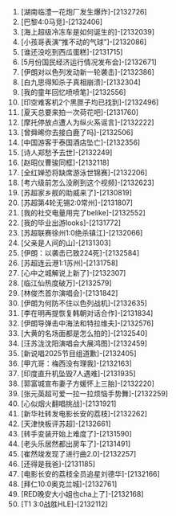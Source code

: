 
1. [湖南临澧一花炮厂发生爆炸]-[2132726]
1. [巴黎4:0马竞]-[2132406]
1. [海上超级冷冻车是如何诞生的]-[2132039]
1. [小孩哥表演“推不动的气球”]-[2132086]
1. [谁还没吃到西瓜蛋糕]-[2131715]
1. [5月份国民经济运行情况发布会]-[2132671]
1. [伊朗对以色列发动新一轮袭击]-[2132386]
1. [白九思得知杀子真相崩溃]-[2132304]
1. [我的童年回忆喷喷笔]-[2132556]
1. [印空难客机2个黑匣子均已找到]-[2132496]
1. [夏天总要来拍一次荷花吧]-[2131760]
1. [摩托停放点遭人为纵火系谣言]-[2132222]
1. [曾舜晞你去接白鹿了吗]-[2132506]
1. [中国游客于泰国酒店坠亡]-[2132356]
1. [诗人郑愁予去世]-[2132249]
1. [赵昭仪曹骏同框]-[2132118]
1. [全红婵恐将缺席游泳世锦赛]-[2132206]
1. [考六级前怎么没刷到这个视频]-[2132623]
1. [苏超家乡舰的助威来了]-[2130819]
1. [苏超第4轮无锡2:0常州]-[2131807]
1. [我的社交电量用完了belike]-[2132552]
1. [我的毕业出游looks]-[2131772]
1. [苏超联赛徐州1:0绝杀镇江]-[2132066]
1. [父亲是人间的山]-[2131303]
1. [伊朗：以袭击已致224死]-[2132584]
1. [苏超连云港1:1苏州]-[2131758]
1. [心中之城解说上新了]-[2132307]
1. [临江仙热度破万]-[2132579]
1. [林俊杰首尔演唱会]-[2131842]
1. [伊朗为何防不住以色列战机]-[2132635]
1. [李在明再提恢复韩朝对话合作]-[2131834]
1. [伊朗导弹击中海法和特拉维夫]-[2132576]
1. [大黄的名场面都是怎么拍的]-[2132540]
1. [汪苏泷沈阳演唱会大展鸿图]-[2132459]
1. [新说唱2025节目组道歉]-[2132405]
1. [甲亢哥：梅西没有理我]-[2132163]
1. [印度直升机坠毁7人遇难]-[2131935]
1. [郭富城宣布妻子方媛怀上三胎]-[2132220]
1. [张元英超可爱一拉一拉烦恼手势舞]-[2132259]
1. [心似烟火翻唱挑战]-[2131921]
1. [新华社转发电影长安的荔枝]-[2132262]
1. [天津快板评苏超]-[2132661]
1. [转手变装开始上难度了]-[2131590]
1. [老头乐居然都出房车了]-[2131491]
1. [崔然竣发现了进行曲2.0]-[2132257]
1. [还得是我爸]-[2131185]
1. [电影长安的荔枝全员追星刘德华]-[2132166]
1. [拜仁10:0奥克兰城]-[2132761]
1. [RED晚安大小姐也cha上了]-[2132168]
1. [T1 3:0战胜HLE]-[2132112]